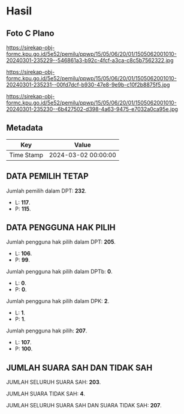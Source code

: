 # Hasil

## Foto C Plano

https://sirekap-obj-formc.kpu.go.id/5e52/pemilu/ppwp/15/05/06/20/01/1505062001010-20240301-235229--546861a3-b92c-4fcf-a3ca-c8c5b7562322.jpg

https://sirekap-obj-formc.kpu.go.id/5e52/pemilu/ppwp/15/05/06/20/01/1505062001010-20240301-235231--00fd7dcf-b930-47e8-9e9b-c10f2b8875f5.jpg

https://sirekap-obj-formc.kpu.go.id/5e52/pemilu/ppwp/15/05/06/20/01/1505062001010-20240301-235230--6b427502-d398-4a63-9475-e7032a0ca95e.jpg


## Metadata

| Key        | Value               |
| ---------- | ------------------- |
| Time Stamp | 2024-03-02 00:00:00 |


## DATA PEMILIH TETAP

Jumlah pemilih dalam DPT: **232**.
 * L: **117**.
 * P: **115**.

## DATA PENGGUNA HAK PILIH

Jumlah pengguna hak pilih dalam DPT: **205**.
 * L: **106**.
 * P: **99**.

Jumlah pengguna hak pilih dalam DPTb: **0**.
 * L: **0**.
 * P: **0**.

Jumlah pengguna hak pilih dalam DPK: **2**.
 * L: **1**.
 * P: **1**.

Jumlah pengguna hak pilih: **207**.
 * L: **107**.
 * P: **100**.

## JUMLAH SUARA SAH DAN TIDAK SAH

JUMLAH SELURUH SUARA SAH: **203**.

JUMLAH SUARA TIDAK SAH: **4**.

JUMLAH SELURUH SUARA SAH DAN SUARA TIDAK SAH: **207**.


